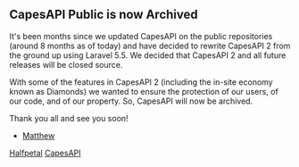## CapesAPI Public is now Archived
It's been months since we updated CapesAPI on the public repositories (around 8 months as of today) and have decided to rewrite CapesAPI 2 from the ground up using Laravel 5.5. We decided that CapesAPI 2 and all future releases will be closed source. 

With some of the features in CapesAPI 2 (including the in-site economy known as Diamonds) we wanted to ensure the protection of our users, of our code, and of our property. So, CapesAPI will now be archived.

Thank you all and see you soon!

- [Matthew](https://twitter.com/matththedev)

[Halfpetal](https://halfpetal.com)
[CapesAPI](https://capesapi.com)
